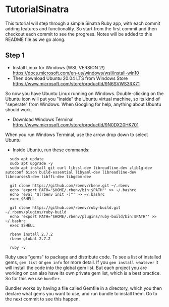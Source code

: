 # TutorialSinatra

This tutorial will step through a simple Sinatra Ruby app, with each commit adding features and functionality. So start from the first commit and then checkout each commit to see the progress. Notes will be added to this README file as we go along.

## Step 1

- Install Linux for Windows (WSL VERSION 2!) https://docs.microsoft.com/en-us/windows/wsl/install-win10
- Then download Ubuntu 20.04 LTS from Windows Store https://www.microsoft.com/store/productId/9N6SVWS3RX71

So now you have Ubuntu Linux running on Windows. Double-clicking on the Ubuntu icon will put you "inside" the Ubuntu virtual machine, so its kind of "seperate" from Windows. When Googling for help, anything about Ubuntu should work.

- Download Windows Terminal https://www.microsoft.com/store/productId/9N0DX20HK701

When you run Windows Terminal, use the arrow drop down to select Ubuntu

- Inside Ubuntu, run these commands:

```
  sudo apt update
  sudo apt upgrade -y
  sudo apt install git curl libssl-dev libreadline-dev zlib1g-dev autoconf bison build-essential libyaml-dev libreadline-dev libncurses5-dev libffi-dev libgdbm-dev

  git clone https://github.com/rbenv/rbenv.git ~/.rbenv
  echo 'export PATH="$HOME/.rbenv/bin:$PATH"' >> ~/.bashrc
  echo 'eval "$(rbenv init -)"' >> ~/.bashrc
  exec $SHELL

  git clone https://github.com/rbenv/ruby-build.git ~/.rbenv/plugins/ruby-build
  echo 'export PATH="$HOME/.rbenv/plugins/ruby-build/bin:$PATH"' >> ~/.bashrc
  exec $SHELL

  rbenv install 2.7.2
  rbenv global 2.7.2

  ruby -v
```

Ruby uses "gems" to package and distribute code. To see a list of installed gems, `gem list` or `gem info` for more detail. If you `gem install whatever` it will install the code into the global gem list. But each project you are working on can also have its own private gem list, which is a best practice. So for this we use `bundler`.

Bundler works by having a file called Gemfile in a directory, which you then declare what gems you want to use, and run bundle to install them. Go to the next commit to see this happen.
